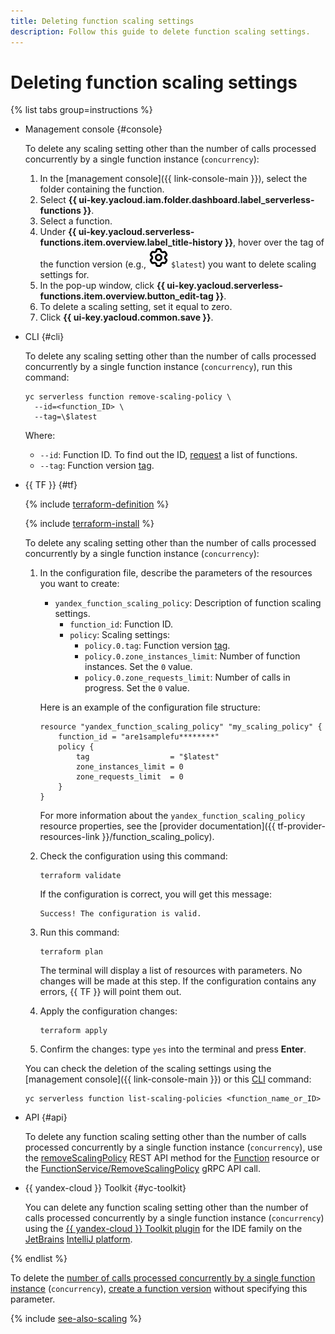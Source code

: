 ```yaml
---
title: Deleting function scaling settings
description: Follow this guide to delete function scaling settings.
---
```


# Deleting function scaling settings

{% list tabs group=instructions %}

- Management console {#console}

    To delete any scaling setting other than the number of calls processed concurrently by a single function instance (`concurrency`):

    1. In the [management console]({{ link-console-main }}), select the folder containing the function.
    1. Select **{{ ui-key.yacloud.iam.folder.dashboard.label_serverless-functions }}**.
    1. Select a function.
    1. Under **{{ ui-key.yacloud.serverless-functions.item.overview.label_title-history }}**, hover over the tag of the function version (e.g., ![image](../../../_assets/console-icons/gear.svg) `$latest`) you want to delete scaling settings for.
    1. In the pop-up window, click **{{ ui-key.yacloud.serverless-functions.item.overview.button_edit-tag }}**.
    1. To delete a scaling setting, set it equal to zero.
    1. Click **{{ ui-key.yacloud.common.save }}**.

- CLI {#cli}

    To delete any scaling setting other than the number of calls processed concurrently by a single function instance (`concurrency`), run this command:

    ```
    yc serverless function remove-scaling-policy \
      --id=<function_ID> \
      --tag=\$latest
    ```

    Where:

    * `--id`: Function ID. To find out the ID, [request](./function-list.md) a list of functions.
    * `--tag`: Function version [tag](../../concepts/function.md#tag).

- {{ TF }} {#tf}

    {% include [terraform-definition](../../../_tutorials/_tutorials_includes/terraform-definition.md) %}

    {% include [terraform-install](../../../_includes/terraform-install.md) %}

    To delete any scaling setting other than the number of calls processed concurrently by a single function instance (`concurrency`):

    1. In the configuration file, describe the parameters of the resources you want to create:

       * `yandex_function_scaling_policy`: Description of function scaling settings.
         * `function_id`: Function ID.
         * `policy`: Scaling settings:
           * `policy.0.tag`: Function version [tag](../../concepts/function.md#tag).
           * `policy.0.zone_instances_limit`: Number of function instances. Set the `0` value.
           * `policy.0.zone_requests_limit`: Number of calls in progress. Set the `0` value.

        Here is an example of the configuration file structure:

        ```
        resource "yandex_function_scaling_policy" "my_scaling_policy" {
            function_id = "are1samplefu********"
            policy {
                tag                  = "$latest"
                zone_instances_limit = 0
                zone_requests_limit  = 0
            }
        }
        ```
      
        For more information about the `yandex_function_scaling_policy` resource properties, see the [provider documentation]({{ tf-provider-resources-link }}/function_scaling_policy).
      
    1. Check the configuration using this command:
        
       ```
       terraform validate
       ```

       If the configuration is correct, you will get this message:
        
       ```
       Success! The configuration is valid.
       ```

    1. Run this command:

       ```
       terraform plan
       ```
        
       The terminal will display a list of resources with parameters. No changes will be made at this step. If the configuration contains any errors, {{ TF }} will point them out.
         
    1. Apply the configuration changes:

       ```
       terraform apply
       ```
    1. Confirm the changes: type `yes` into the terminal and press **Enter**.

    You can check the deletion of the scaling settings using the [management console]({{ link-console-main }}) or this [CLI](../../../cli/) command:
    
    ```
    yc serverless function list-scaling-policies <function_name_or_ID>
    ```

- API {#api}

    To delete any function scaling setting other than the number of calls processed concurrently by a single function instance (`concurrency`), use the [removeScalingPolicy](../../functions/api-ref/Function/removeScalingPolicy.md) REST API method for the [Function](../../functions/api-ref/Function/index.md) resource or the [FunctionService/RemoveScalingPolicy](../../functions/api-ref/grpc/Function/removeScalingPolicy.md) gRPC API call.

- {{ yandex-cloud }} Toolkit {#yc-toolkit}

    You can delete any function scaling setting other than the number of calls processed concurrently by a single function instance (`concurrency`) using the [{{ yandex-cloud }} Toolkit plugin](https://github.com/yandex-cloud/ide-plugin-jetbrains/blob/master/README.en.md) for the IDE family on the [JetBrains](https://www.jetbrains.com/) [IntelliJ platform](https://www.jetbrains.com/opensource/idea/).

{% endlist %}

To delete the [number of calls processed concurrently by a single function instance](../../concepts/function.md#concurrency) (`concurrency`), [create a function version](../../operations/function/version-manage.md#version-create) without specifying this parameter.

{% include [see-also-scaling](../../../_includes/functions/see-also-scaling.md) %}